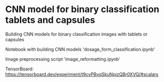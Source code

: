 # CNN model for binary classification tablets and capsules
Building CNN models for binary classification images with tablets or capsules

Notebook with building CNN models 'dosage_form_classification.ipynb'

Image preprocessing script 'image_reformatting.ipynb'

TensorBoard: https://tensorboard.dev/experiment/t9cvPBvqSkuNpjzQBr0XVQ/#scalars
